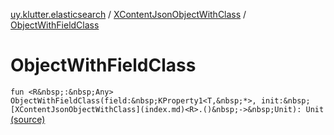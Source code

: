 [uy.klutter.elasticsearch](../index.md) / [XContentJsonObjectWithClass](index.md) / [ObjectWithFieldClass](.)


# ObjectWithFieldClass
`fun <R&nbsp;:&nbsp;Any> ObjectWithFieldClass(field:&nbsp;KProperty1<T,&nbsp;*>, init:&nbsp;[XContentJsonObjectWithClass](index.md)<R>.()&nbsp;->&nbsp;Unit): Unit` [(source)](https://github.com/kohesive/klutter/blob/master/elasticsearch-jdk7/src/main/kotlin/uy/klutter/elasticsearch/XContent.kt#L62)


